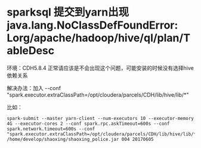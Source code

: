 # sparksql 提交到yarn出现 java.lang.NoClassDefFoundError: Lorg/apache/hadoop/hive/ql/plan/TableDesc

环境：CDH5.8.4 正常请应该是不会出现这个问题，可能安装的时候没有选择hive依赖关系

解决办法：加入 --conf "spark.executor.extraClassPath=/opt/cloudera/parcels/CDH/lib/hive/lib/*"

比如：
```
spark-submit --master yarn-client --num-executors 10 --executor-memory 4G --executor-cores 2 --conf spark.rpc.askTimeout=600s --conf spark.network.timeout=600s --conf "spark.executor.extraClassPath=/opt/cloudera/parcels/CDH/lib/hive/lib/*" /home/develop/shaoxing/shaoxing_police.jar 004 20170605
```









